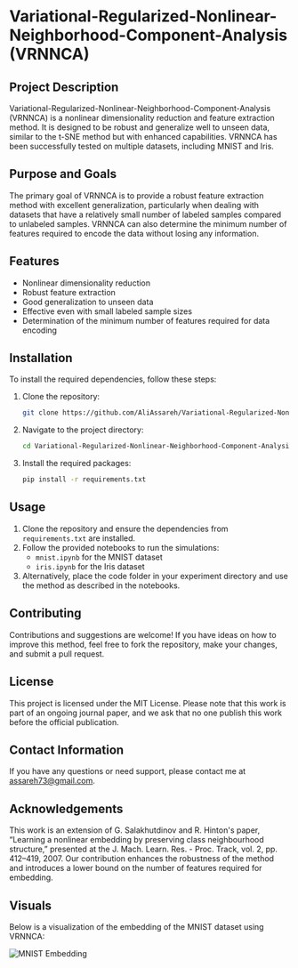# Variational-Regularized-Nonlinear-Neighborhood-Component-Analysis (VRNNCA)

## Project Description

Variational-Regularized-Nonlinear-Neighborhood-Component-Analysis (VRNNCA) is a nonlinear dimensionality reduction and feature extraction method. It is designed to be robust and generalize well to unseen data, similar to the t-SNE method but with enhanced capabilities. VRNNCA has been successfully tested on multiple datasets, including MNIST and Iris.

## Purpose and Goals

The primary goal of VRNNCA is to provide a robust feature extraction method with excellent generalization, particularly when dealing with datasets that have a relatively small number of labeled samples compared to unlabeled samples. VRNNCA can also determine the minimum number of features required to encode the data without losing any information.

## Features

- Nonlinear dimensionality reduction
- Robust feature extraction
- Good generalization to unseen data
- Effective even with small labeled sample sizes
- Determination of the minimum number of features required for data encoding

## Installation

To install the required dependencies, follow these steps:

1. Clone the repository:
    ```bash
    git clone https://github.com/AliAssareh/Variational-Regularized-Nonlinear-Neighborhood-Component-Analysis.git
    ```
2. Navigate to the project directory:
    ```bash
    cd Variational-Regularized-Nonlinear-Neighborhood-Component-Analysis
    ```
3. Install the required packages:
    ```bash
    pip install -r requirements.txt
    ```

## Usage

1. Clone the repository and ensure the dependencies from `requirements.txt` are installed.
2. Follow the provided notebooks to run the simulations:
    - `mnist.ipynb` for the MNIST dataset
    - `iris.ipynb` for the Iris dataset
3. Alternatively, place the code folder in your experiment directory and use the method as described in the notebooks.

## Contributing

Contributions and suggestions are welcome! If you have ideas on how to improve this method, feel free to fork the repository, make your changes, and submit a pull request.

## License

This project is licensed under the MIT License. Please note that this work is part of an ongoing journal paper, and we ask that no one publish this work before the official publication.

## Contact Information

If you have any questions or need support, please contact me at [assareh73@gmail.com](mailto:assareh73@gmail.com).

## Acknowledgements

This work is an extension of G. Salakhutdinov and R. Hinton's paper, “Learning a nonlinear embedding by preserving class neighbourhood structure,” presented at the J. Mach. Learn. Res. - Proc. Track, vol. 2, pp. 412–419, 2007. Our contribution enhances the robustness of the method and introduces a lower bound on the number of features required for embedding.

## Visuals

Below is a visualization of the embedding of the MNIST dataset using VRNNCA:

![MNIST Embedding](https://github.com/AliAssareh/Variational-Regularized-Nonlinear-Neighborhood-Component-Analysis/blob/main/mnist_embeding.png)
